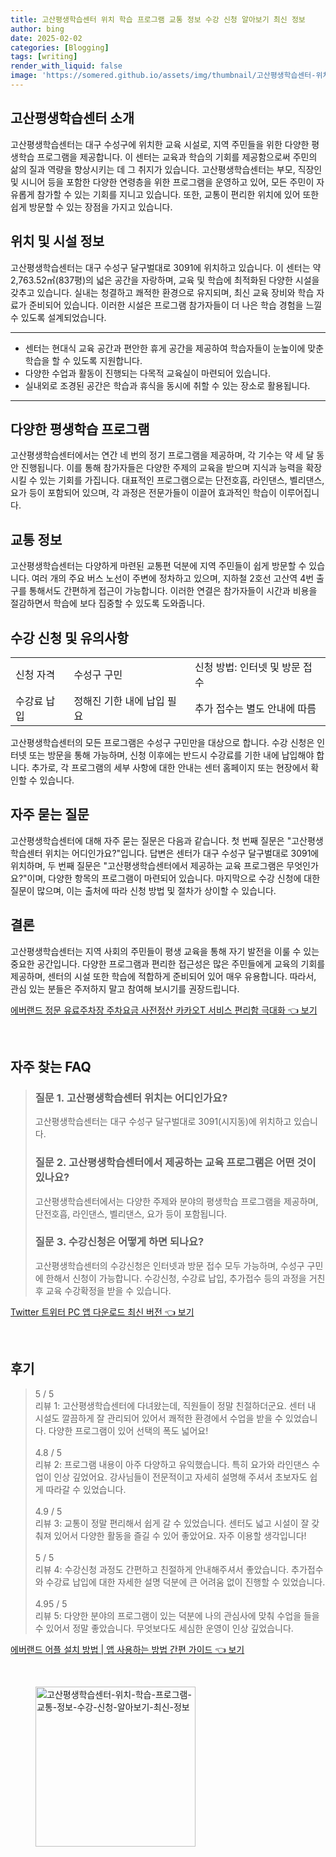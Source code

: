 ```yaml
---
title: 고산평생학습센터 위치 학습 프로그램 교통 정보 수강 신청 알아보기 최신 정보
author: bing
date: 2025-02-02
categories: [Blogging]
tags: [writing]
render_with_liquid: false
image: 'https://somered.github.io/assets/img/thumbnail/고산평생학습센터-위치-학습-프로그램-교통-정보-수강-신청-알아보기-최신-정보.webp'
---
```



<h2 id='고산평생학습센터소개'>고산평생학습센터 소개</h2>

<p>고산평생학습센터는 대구 수성구에 위치한 교육 시설로, 지역 주민들을 위한 다양한 평생학습 프로그램을 제공합니다. 이 센터는 교육과 학습의 기회를 제공함으로써 주민의 삶의 질과 역량을 향상시키는 데 그 취지가 있습니다. 고산평생학습센터는 부모, 직장인 및 시니어 등을 포함한 다양한 연령층을 위한 프로그램을 운영하고 있어, 모든 주민이 자유롭게 참가할 수 있는 기회를 지니고 있습니다. 또한, 교통이 편리한 위치에 있어 또한 쉽게 방문할 수 있는 장점을 가지고 있습니다.</p>

<h2 id='위치및시설'>위치 및 시설 정보</h2>

<p>고산평생학습센터는 대구 수성구 달구벌대로 3091에 위치하고 있습니다. 이 센터는 약 2,763.52㎡(837평)의 넓은 공간을 자랑하며, 교육 및 학습에 최적화된 다양한 시설을 갖추고 있습니다. 실내는 청결하고 쾌적한 환경으로 유지되며, 최신 교육 장비와 학습 자료가 준비되어 있습니다. 이러한 시설은 프로그램 참가자들이 더 나은 학습 경험을 느낄 수 있도록 설계되었습니다.</p>

<hr />

<ul>
    <li>센터는 현대식 교육 공간과 편안한 휴게 공간을 제공하여 학습자들이 눈높이에 맞춘 학습을 할 수 있도록 지원합니다.</li>
    <li>다양한 수업과 활동이 진행되는 다목적 교육실이 마련되어 있습니다.</li>
    <li>실내외로 조경된 공간은 학습과 휴식을 동시에 취할 수 있는 장소로 활용됩니다.</li>
</ul>

<hr />

<h2 id='프로그램소개'>다양한 평생학습 프로그램</h2>

<p>고산평생학습센터에서는 연간 네 번의 정기 프로그램을 제공하며, 각 기수는 약 세 달 동안 진행됩니다. 이를 통해 참가자들은 다양한 주제의 교육을 받으며 지식과 능력을 확장시킬 수 있는 기회를 가집니다. 대표적인 프로그램으로는 단전호흡, 라인댄스, 벨리댄스, 요가 등이 포함되어 있으며, 각 과정은 전문가들이 이끌어 효과적인 학습이 이루어집니다.</p>

<h2 id='교통정보'>교통 정보</h2>

<p>고산평생학습센터는 다양하게 마련된 교통편 덕분에 지역 주민들이 쉽게 방문할 수 있습니다. 여러 개의 주요 버스 노선이 주변에 정차하고 있으며, 지하철 2호선 고산역 4번 출구를 통해서도 간편하게 접근이 가능합니다. 이러한 연결은 참가자들이 시간과 비용을 절감하면서 학습에 보다 집중할 수 있도록 도와줍니다.</p>

<h2 id='수강신청'>수강 신청 및 유의사항</h2>

<table>
    <tr>
        <td>신청 자격</td>
        <td>수성구 구민</td>
        <td>신청 방법: 인터넷 및 방문 접수</td>
    </tr>
    <tr>
        <td>수강료 납입</td>
        <td>정해진 기한 내에 납입 필요</td>
        <td>추가 접수는 별도 안내에 따름</td>
    </tr>
</table>

<p>고산평생학습센터의 모든 프로그램은 수성구 구민만을 대상으로 합니다. 수강 신청은 인터넷 또는 방문을 통해 가능하며, 신청 이후에는 반드시 수강료를 기한 내에 납입해야 합니다. 추가로, 각 프로그램의 세부 사항에 대한 안내는 센터 홈페이지 또는 현장에서 확인할 수 있습니다.</p>

<h2 id='자주묻는질문'>자주 묻는 질문</h2>

<p>고산평생학습센터에 대해 자주 묻는 질문은 다음과 같습니다. 첫 번째 질문은 "고산평생학습센터 위치는 어디인가요?"입니다. 답변은 센터가 대구 수성구 달구벌대로 3091에 위치하며, 두 번째 질문은 "고산평생학습센터에서 제공하는 교육 프로그램은 무엇인가요?"이며, 다양한 항목의 프로그램이 마련되어 있습니다. 마지막으로 수강 신청에 대한 질문이 많으며, 이는 출처에 따라 신청 방법 및 절차가 상이할 수 있습니다.</p>

<h2 id='결론'>결론</h2>

<p>고산평생학습센터는 지역 사회의 주민들이 평생 교육을 통해 자기 발전을 이룰 수 있는 중요한 공간입니다. 다양한 프로그램과 편리한 접근성은 많은 주민들에게 교육의 기회를 제공하며, 센터의 시설 또한 학습에 적합하게 준비되어 있어 매우 유용합니다. 따라서, 관심 있는 분들은 주저하지 말고 참여해 보시기를 권장드립니다.</p>


<p><a class="click-button" title="에버랜드 정문 유료주차장 주차요금 사전정산 카카오T 서비스 편리함 극대화" href="https://somered.github.io/posts/%EC%97%90%EB%B2%84%EB%9E%9C%EB%93%9C-%EC%A0%95%EB%AC%B8-%EC%9C%A0%EB%A3%8C%EC%A3%BC%EC%B0%A8%EC%9E%A5-%EC%A3%BC%EC%B0%A8%EC%9A%94%EA%B8%88-%EC%82%AC%EC%A0%84%EC%A0%95%EC%82%B0-%EC%B9%B4%EC%B9%B4%EC%98%A4T-%EC%84%9C%EB%B9%84%EC%8A%A4-%ED%8E%B8%EB%A6%AC%ED%95%A8-%EA%B7%B9%EB%8C%80%ED%99%94/" rel="dofollow">에버랜드 정문 유료주차장 주차요금 사전정산 카카오T 서비스 편리함 극대화 👈 보기</a></p><br>
<h2 id='자주_찾는_FAQ'>자주 찾는 FAQ</h2>
<div itemscope="" itemtype="https://schema.org/FAQPage"> 
<blockquote> 
<div itemscope="" itemprop="mainEntity" itemtype="https://schema.org/Question"> 
<h3 itemprop="name">질문 1. 고산평생학습센터 위치는 어디인가요?</h3> 
<div itemscope="" itemprop="acceptedAnswer" itemtype="https://schema.org/Answer"> 
<span itemprop="text"> 
<p>고산평생학습센터는 대구 수성구 달구벌대로 3091(시지동)에 위치하고 있습니다.</p> 
</span> 
</div> 
</div> 

<div itemscope="" itemprop="mainEntity" itemtype="https://schema.org/Question"> 
<h3 itemprop="name">질문 2. 고산평생학습센터에서 제공하는 교육 프로그램은 어떤 것이 있나요?</h3> 
<div itemscope="" itemprop="acceptedAnswer" itemtype="https://schema.org/Answer"> 
<span itemprop="text"> 
<p>고산평생학습센터에서는 다양한 주제와 분야의 평생학습 프로그램을 제공하며, 단전호흡, 라인댄스, 벨리댄스, 요가 등이 포함됩니다.</p> 
</span> 
</div> 
</div> 

<div itemscope="" itemprop="mainEntity" itemtype="https://schema.org/Question"> 
<h3 itemprop="name">질문 3. 수강신청은 어떻게 하면 되나요?</h3> 
<div itemscope="" itemprop="acceptedAnswer" itemtype="https://schema.org/Answer"> 
<span itemprop="text"> 
<p>고산평생학습센터의 수강신청은 인터넷과 방문 접수 모두 가능하며, 수성구 구민에 한해서 신청이 가능합니다. 수강신청, 수강료 납입, 추가접수 등의 과정을 거친 후 교육 수강확정을 받을 수 있습니다.</p> 
</span> 
</div> 
</div> 
</blockquote> 
</div>
<p><a class="click-button" title="Twitter 트위터 PC 앱 다운로드 최신 버전" href="https://somered.github.io/posts/Twitter-%ED%8A%B8%EC%9C%84%ED%84%B0-PC-%EC%95%B1-%EB%8B%A4%EC%9A%B4%EB%A1%9C%EB%93%9C-%EC%B5%9C%EC%8B%A0-%EB%B2%84%EC%A0%84/" rel="dofollow">Twitter 트위터 PC 앱 다운로드 최신 버전 👈 보기</a></p><br>
<h2 id='후기'>후기</h2>
<div itemscope itemtype="https://schema.org/Product">
  <blockquote>
  <div itemprop="review" itemscope itemtype="https://schema.org/Review">
      <div itemprop="reviewRating" itemscope itemtype="https://schema.org/Rating"> <span itemprop="ratingValue">5</span> / <span itemprop="bestRating">5</span> </div>
      <span itemprop="reviewBody">리뷰 1: 고산평생학습센터에 다녀왔는데, 직원들이 정말 친절하더군요. 센터 내 시설도 깔끔하게 잘 관리되어 있어서 쾌적한 환경에서 수업을 받을 수 있었습니다. 다양한 프로그램이 있어 선택의 폭도 넓어요!</span>
  </div>
  <br>
  <div itemprop="review" itemscope itemtype="https://schema.org/Review">
      <div itemprop="reviewRating" itemscope itemtype="https://schema.org/Rating"> <span itemprop="ratingValue">4.8</span> / <span itemprop="bestRating">5</span> </div>
      <span itemprop="reviewBody">리뷰 2: 프로그램 내용이 아주 다양하고 유익했습니다. 특히 요가와 라인댄스 수업이 인상 깊었어요. 강사님들이 전문적이고 자세히 설명해 주셔서 초보자도 쉽게 따라갈 수 있었습니다.</span>
  </div>
  <br>
  <div itemprop="review" itemscope itemtype="https://schema.org/Review">
      <div itemprop="reviewRating" itemscope itemtype="https://schema.org/Rating"> <span itemprop="ratingValue">4.9</span> / <span itemprop="bestRating">5</span> </div>
      <span itemprop="reviewBody">리뷰 3: 교통이 정말 편리해서 쉽게 갈 수 있었습니다. 센터도 넓고 시설이 잘 갖춰져 있어서 다양한 활동을 즐길 수 있어 좋았어요. 자주 이용할 생각입니다!</span>
  </div>
  <br>
  <div itemprop="review" itemscope itemtype="https://schema.org/Review">
      <div itemprop="reviewRating" itemscope itemtype="https://schema.org/Rating"> <span itemprop="ratingValue">5</span> / <span itemprop="bestRating">5</span> </div>
      <span itemprop="reviewBody">리뷰 4: 수강신청 과정도 간편하고 친절하게 안내해주셔서 좋았습니다. 추가접수와 수강료 납입에 대한 자세한 설명 덕분에 큰 어려움 없이 진행할 수 있었습니다.</span>
  </div>
  <br>
  <div itemprop="review" itemscope itemtype="https://schema.org/Review">
      <div itemprop="reviewRating" itemscope itemtype="https://schema.org/Rating"> <span itemprop="ratingValue">4.95</span> / <span itemprop="bestRating">5</span> </div>
      <span itemprop="reviewBody">리뷰 5: 다양한 분야의 프로그램이 있는 덕분에 나의 관심사에 맞춰 수업을 들을 수 있어서 정말 좋았습니다. 무엇보다도 세심한 운영이 인상 깊었습니다.</span>
  </div>
  </blockquote>
</div>
<p><a class="click-button" title="에버랜드 어플 설치 방법 | 앱 사용하는 방법 간편 가이드" href="https://somered.github.io/posts/%EC%97%90%EB%B2%84%EB%9E%9C%EB%93%9C-%EC%96%B4%ED%94%8C-%EC%84%A4%EC%B9%98-%EB%B0%A9%EB%B2%95-%EC%95%B1-%EC%82%AC%EC%9A%A9%ED%95%98%EB%8A%94-%EB%B0%A9%EB%B2%95-%EA%B0%84%ED%8E%B8-%EA%B0%80%EC%9D%B4%EB%93%9C/" rel="dofollow">에버랜드 어플 설치 방법 | 앱 사용하는 방법 간편 가이드 👈 보기</a></p><br>
<figure class="image"><img src="https://somered.github.io/assets/img/thumbnail/고산평생학습센터-위치-학습-프로그램-교통-정보-수강-신청-알아보기-최신-정보.webp" alt="고산평생학습센터-위치-학습-프로그램-교통-정보-수강-신청-알아보기-최신-정보" width="256" height="256"></figure>